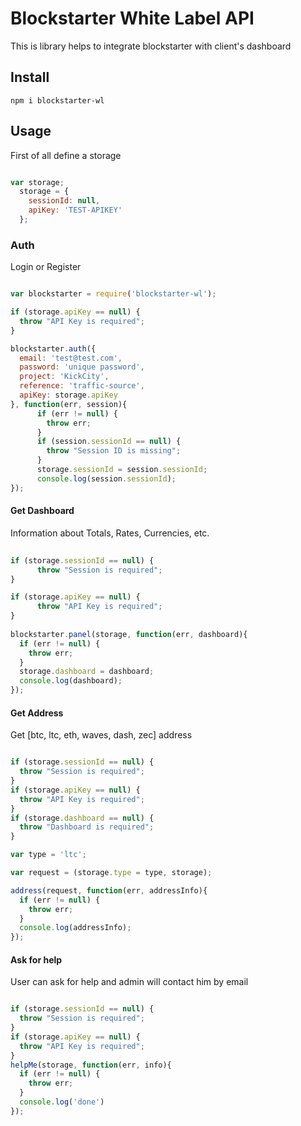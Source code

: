 # Blockstarter White Label API

This is library helps to integrate blockstarter with client's dashboard


## Install 

```
npm i blockstarter-wl
```

## Usage

First of all define a storage

```Javascript

var storage;
  storage = {
    sessionId: null,
    apiKey: 'TEST-APIKEY'
  };

```

### Auth

Login or Register

```Javascript

var blockstarter = require('blockstarter-wl');

if (storage.apiKey == null) {
  throw "API Key is required";
}

blockstarter.auth({
  email: 'test@test.com',
  password: 'unique password',
  project: 'KickCity',
  reference: 'traffic-source',
  apiKey: storage.apiKey
}, function(err, session){
      if (err != null) {
        throw err;
      }
      if (session.sessionId == null) {
        throw "Session ID is missing";
      }
      storage.sessionId = session.sessionId;
      console.log(session.sessionId);
});

```

####  Get Dashboard

Information about Totals, Rates, Currencies, etc.

```Javascript
  
if (storage.sessionId == null) {
      throw "Session is required";
}

if (storage.apiKey == null) {
      throw "API Key is required";
}
    
blockstarter.panel(storage, function(err, dashboard){
  if (err != null) {
    throw err;
  }
  storage.dashboard = dashboard;
  console.log(dashboard);
});
```  

####  Get Address

Get [btc, ltc, eth, waves, dash, zec] address
  

```Javascript

if (storage.sessionId == null) {
  throw "Session is required";
}
if (storage.apiKey == null) {
  throw "API Key is required";
}
if (storage.dashboard == null) {
  throw "Dashboard is required";
}

var type = 'ltc';

var request = (storage.type = type, storage);

address(request, function(err, addressInfo){
  if (err != null) {
    throw err;
  }
  console.log(addressInfo);
});

```

####  Ask for help

User can ask for help and admin will contact him by email

```Javascript

if (storage.sessionId == null) {
  throw "Session is required";
}
if (storage.apiKey == null) {
  throw "API Key is required";
}
helpMe(storage, function(err, info){
  if (err != null) {
    throw err;
  }
  console.log('done')
});

```